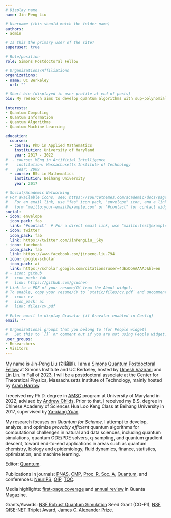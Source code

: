 ```yaml
---
# Display name
name: Jin-Peng Liu

# Username (this should match the folder name)
authors:
- admin

# Is this the primary user of the site?
superuser: true

# Role/position
role: Simons Postdoctoral Fellow

# Organizations/Affiliations
organizations:
- name: UC Berkeley
  url: ""

# Short bio (displayed in user profile at end of posts)
bio: My research aims to develop quantum algorithms with sup-polynomial speed-ups over classical algorithms, including topics such as quantum PDE solvers, quantum optimization and quantum machine learning.

interests:
- Quantum Computing
- Quantum Information
- Quantum Algorithms
- Quantum Machine Learning

education:
  courses:
  - course: PhD in Applied Mathematics
    institution: University of Maryland
    year: 2017 - 2022
#  - course: MEng in Artificial Intelligence
#    institution: Massachusetts Institute of Technology
#    year: 2009
  - course: BSc in Mathematics
    institution: Beihang University
    year: 2017

# Social/Academic Networking
# For available icons, see: https://sourcethemes.com/academic/docs/page-builder/#icons
#   For an email link, use "fas" icon pack, "envelope" icon, and a link in the
#   form "mailto:your-email@example.com" or "#contact" for contact widget.
social:
- icon: envelope
  icon_pack: fas
  link: '#contact'  # For a direct email link, use "mailto:test@example.org".
- icon: twitter
  icon_pack: fab
  link: https://twitter.com/JinPengLiu__Sky
- icon: facebook
  icon_pack: fab
  link: https://www.facebook.com/jinpeng.liu.794
- icon: google-scholar
  icon_pack: ai
  link: https://scholar.google.com/citations?user=4dExDoAAAAAJ&hl=en
# - icon: github
#   icon_pack: fab
#   link: https://github.com/gcushen
# Link to a PDF of your resume/CV from the About widget.
# To enable, copy your resume/CV to `static/files/cv.pdf` and uncomment the lines below.
# - icon: cv
#   icon_pack: ai
#   link: files/cv.pdf

# Enter email to display Gravatar (if Gravatar enabled in Config)
email: ""

# Organizational groups that you belong to (for People widget)
#   Set this to `[]` or comment out if you are not using People widget.
user_groups:
- Researchers
- Visitors
---
```


My name is Jin-Peng Liu (刘锦鹏). I am a [Simons Quantum Postdoctoral Fellow](https://simons.berkeley.edu/people/jin-peng-liu) at Simons Institute and UC Berkeley, hosted by [Umesh Vazirani](https://people.eecs.berkeley.edu/~vazirani/) and [Lin Lin](https://math.berkeley.edu/~linlin/). In Fall of 2023, I will be a postdoctoral associate at the Center for Theoretical Physics, Massachusetts Institute of Technology, mainly hosted by [Aram Harrow](http://www.mit.edu/~aram/).

I received my Ph.D. degree in [AMSC](https://amsc.umd.edu/) program at University of Maryland in 2022, advised by [Andrew Childs](http://www.cs.umd.edu/~amchilds/). Prior to that, I received my B.S. degree in Chinese Academy of Sciences Hua Loo Keng Class at Beihang University in 2017, supervised by [Ya-xiang Yuan](http://lsec.cc.ac.cn/~yyx/).

My research focuses on *Quantum for Science*. I attempt to develop, analyze, and optimize *provably efficient* quantum algorithms for computational challenges in natural and data sciences, including quantum simulations, quantum ODE/PDE solvers, q-sampling, and quantum gradient descent, toward end-to-end applications in areas such as quantum chemistry, biology and epidemiology, fluid dynamics, finance, statistics, optimization, and machine learning.

Editor: [Quantum](https://quantum-journal.org/).

Publications in journals: [PNAS](https://doi.org/10.1073/pnas.2026805118), [CMP](https://link.springer.com/article/10.1007/s00220-020-03699-z), [Proc. R. Soc. A](https://royalsocietypublishing.org/doi/abs/10.1098/rspa.2021.0797), [Quantum](https://quantum-journal.org/papers/q-2021-11-10-574/), and conferences: [NeurIPS](https://openreview.net/forum?id=zofwPmKL-DO), [QIP](https://indico.cern.ch/event/1175020/page/27680-accepted-talks), [TQC](https://quantum-journal.org/papers/q-2021-06-24-481/).

Media highlights: [first-page coverage](https://www.quantamagazine.org/new-quantum-algorithms-finally-crack-nonlinear-equations-20210105/) and [annual review](https://www.quantamagazine.org/the-year-in-math-and-computer-science-20211223/) in Quanta Magazine.

Grants/Awards: [NSF Robust Quantum Simulation](https://rqs.umd.edu/) Seed Grant (CO-PI), [NSF QISE-NET Triplet Award](https://qisenet.uchicago.edu/overview/), [James C. Alexander Prize](https://quics.umd.edu/news/former-graduate-student-wins-james-c-alexander-prize-dissertation-quantum-algorithms).

